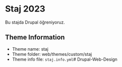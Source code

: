 # Staj 2023

Bu stajda Drupal öğreniyoruz.

## Theme Information
- Theme name: staj
- Theme folder: web/themes/custom/staj
- Theme info file: `staj.info.yml`# Drupal-Web-Design
